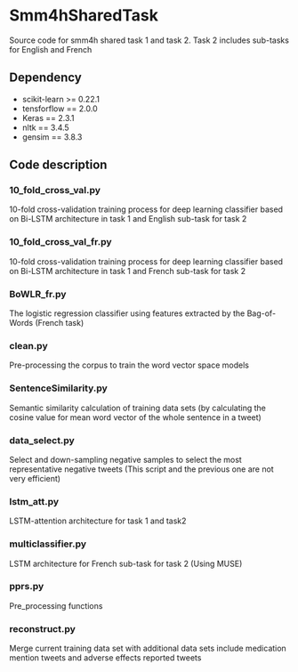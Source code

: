 # Smm4hSharedTask
Source code for smm4h shared task 1 and task 2. Task 2 includes sub-tasks for English and French
## Dependency
* scikit-learn >= 0.22.1
* tensforflow == 2.0.0
* Keras == 2.3.1
* nltk == 3.4.5
* gensim == 3.8.3
## Code description
### 10_fold_cross_val.py
10-fold cross-validation training process for deep learning classifier based on Bi-LSTM architecture in task 1 and English sub-task for task 2
### 10_fold_cross_val_fr.py
10-fold cross-validation training process for deep learning classifier based on Bi-LSTM architecture in task 1 and French sub-task for task 2
### BoWLR_fr.py
The logistic regression classifier using features extracted by the Bag-of-Words (French task)
### clean.py
Pre-processing the corpus to train the word vector space models
### SentenceSimilarity.py
Semantic similarity calculation of training data sets (by calculating the cosine value for mean word vector of the whole sentence in a tweet)
### data_select.py
Select and down-sampling negative samples to select the most representative negative tweets (This script and the previous one are not very efficient)
### lstm_att.py
LSTM-attention architecture for task 1 and task2
### multiclassifier.py
LSTM architecture for French sub-task for task 2 (Using MUSE)
### pprs.py
Pre_processing functions
### reconstruct.py
Merge current training data set with additional data sets include medication mention tweets and adverse effects reported tweets

